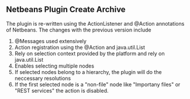 Netbeans Plugin Create Archive
------------------------------

The plugin is re-written using the ActionListener and @Action annotations of Netbeans. 
The changes with the previous version include
1. @Messages used extensively
2. Action registration using the @Action and java.util.List<DataObject>
3. Rely on selection context provided by the platform and rely on java.util.List<DataObject>
4. Enables selecting multiple nodes
5. If selected nodes belong to a hierarchy, the plugin will do the neccessary resolutions
6. If the first selected node is a "non-file" node like "Importany files" or "REST services" the action is disabled.
